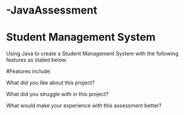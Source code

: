 # -JavaAssessment
# Student Management System
Using Java to create a Student Management System with the following features as stated below.

#Features include:


What did you like about this project?


What did you struggle with in this project?


What would make your experience with this assessment better?
